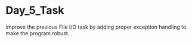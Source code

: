 # Day_5_Task
Improve the previous File I/O task by adding proper exception handling to make the program robust.
